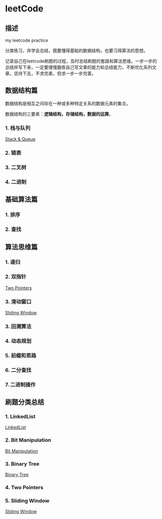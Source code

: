 # leetCode

## 描述

my leetcode practice

分类练习，并学会总结，既要懂得基础的数据结构，也要习得算法的思想。

记录自己在leetcode刷题的过程，及时总结刷题的套路和算法思维。一步一步的总结并写下来，一定要慢慢磨练自己写文章的能力和总结能力，不断优化系列文章。坚持下去，不求完美，但求一步一步完善。

## **数据结构篇**

数据结构是相互之间存在一种或多种特定关系的数据元素的集合。

数据结构的三要素：**逻辑结构，存储结构，数据的运算**。

### 1. 栈与队列

[Stack & Queue](./summary/stack&queue.md)

### 2. 链表

### 3. 二叉树

### 4. 二进制

## **基础算法篇**

### 1. 排序

### 2. 查找

## **算法思维篇**

### 1. 递归

### 2. 双指针

[Two Pointers](./summary/twoPointers.md)

### 3. 滑动窗口

[Sliding Window](./summary/slidingWindow.md)

### 3. 回溯算法

### 4. 动态规划

### 5. 前缀和思路

### 6. 二分查找

### 7. 二进制操作

## 刷题分类总结

### 1. LinkedList

[LinkedList](./linkedList/README.md)

### 2. Bit Manipulation

[Bit Manipulation](./bitManipulation/README.md)

### 3. Binary Tree

[Binary Tree](./tree/README.md)

### 4. Two Pointers

### 5. Sliding Window

[Sliding Window](./slidingWindow/README.md)
